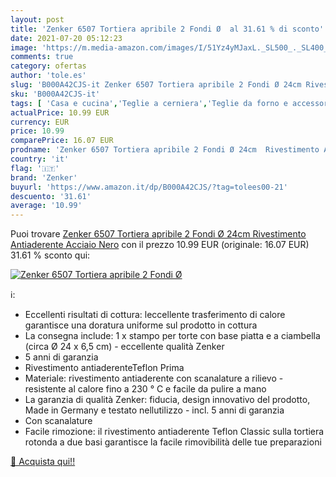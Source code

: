 ```yaml
---
layout: post
title: 'Zenker 6507 Tortiera apribile 2 Fondi Ø  al 31.61 % di sconto'
date: 2021-07-20 05:12:23
image: 'https://m.media-amazon.com/images/I/51Yz4yMJaxL._SL500_._SL400_.jpg'
comments: true
category: ofertas
author: 'tole.es'
slug: 'B000A42CJS-it Zenker 6507 Tortiera apribile 2 Fondi Ø 24cm Rivestimento...'
sku: 'B000A42CJS-it'
tags: [ 'Casa e cucina','Teglie a cerniera','Teglie da forno e accessori per pasticceria','Teglie da forno e stampi','Teglie per torte','zenker', ]
actualPrice: 10.99 EUR
currency: EUR
price: 10.99
comparePrice: 16.07 EUR
prodname: 'Zenker 6507 Tortiera apribile 2 Fondi Ø 24cm  Rivestimento Antiaderente  Acciaio  Nero'
country: 'it'
flag: '🇮🇹'
brand: 'Zenker'
buyurl: 'https://www.amazon.it/dp/B000A42CJS/?tag=tolees00-21'
descuento: '31.61'
average: '10.99'
---
```


Puoi trovare [Zenker 6507 Tortiera apribile 2 Fondi Ø 24cm  Rivestimento Antiaderente  Acciaio  Nero](https://www.amazon.it/dp/B000A42CJS/?tag=tolees00-21) con il prezzo 10.99 EUR (originale: 16.07 EUR) 31.61 % sconto qui:

[![Zenker 6507 Tortiera apribile 2 Fondi Ø ](https://m.media-amazon.com/images/I/51Yz4yMJaxL._SL500_._SL400_.jpg)](https://www.amazon.it/dp/B000A42CJS/?tag=tolees00-21)

ℹ️:

- Eccellenti risultati di cottura: leccellente trasferimento di calore garantisce una doratura uniforme sul prodotto in cottura
- La consegna include: 1 x stampo per torte con base piatta e a ciambella (circa Ø 24 x 6,5 cm) - eccellente qualità Zenker
- 5 anni di garanzia
- Rivestimento antiaderenteTeflon Prima
- Materiale: rivestimento antiaderente con scanalature a rilievo - resistente al calore fino a 230 ° C e facile da pulire a mano
- La garanzia di qualità Zenker: fiducia, design innovativo del prodotto, Made in Germany e testato nellutilizzo - incl. 5 anni di garanzia
- Con scanalature
- Facile rimozione: il rivestimento antiaderente Teflon Classic sulla tortiera rotonda a due basi garantisce la facile rimovibilità delle tue preparazioni

[🛒 Acquista qui!!](https://www.amazon.it/dp/B000A42CJS/?tag=tolees00-21)
